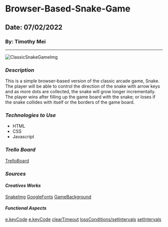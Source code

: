 # Browser-Based-Snake-Game

## Date: 07/02/2022

### By: Timothy Mei

---

![ClassicSnakeGameImg](https://im.indiatimes.in/media/content/2018/Aug/snake_game_1533210447.jpg)

### _Description_

This is a simple browser-based version of the classic arcade game, Snake. The player will be able to control the direction of the snake with arrow keys and as more dots are collected, the snake will grow longer incrementally. The player wins after filling up the game board with the snake; or loses if the snake collides with itself or the borders of the game board.

### _Technologies to Use_

- HTML
- CSS
- Javascript

### _Trello Board_

[TrelloBoard](https://trello.com/b/aZeqwC9r/snake-game)

### _Sources_

#### _Creatives Works_

[SnakeImg](https://im.indiatimes.in/media/content/2018/Aug/snake_game_1533210447.jpg)
[GoogleFonts](https://fonts.google.com/specimen/Fira+Sans)
[GameBackground](https://wallpapershome.com/images/pages/pic_h/288.jpg)

#### _Functional Aspects_

[e.keyCode](https://developer.mozilla.org/en-US/docs/Web/API/Document/keydown_event)
[e.keyCode](https://www.geeksforgeeks.org/javascript-detecting-the-pressed-arrow-key/)
[clearTimeout](https://stackoverflow.com/questions/3847121/how-can-i-disable-all-settimeout-events)
[lossConditions/setIntervals](https://www.youtube.com/watch?v=rui2tRRVtc0&t=352s)
[setIntervals](https://www.w3schools.com/jsref/met_win_setinterval.asp)
